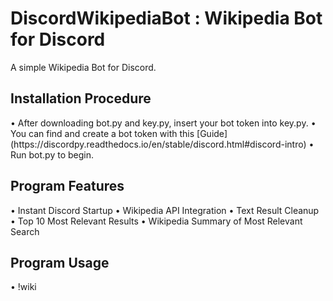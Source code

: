 # DiscordWikipediaBot : Wikipedia Bot for Discord
A simple Wikipedia Bot for Discord.
<h2> Installation Procedure </h2>
• After downloading bot.py and key.py, insert your bot token into key.py. 
• You can find and create a bot token with this [Guide](https://discordpy.readthedocs.io/en/stable/discord.html#discord-intro)
• Run bot.py to begin.
<h2> Program Features </h2>
• Instant Discord Startup 
• Wikipedia API Integration
• Text Result Cleanup
• Top 10 Most Relevant Results
• Wikipedia Summary of Most Relevant Search
<h2> Program Usage </h2>
• !wiki <search_query>
